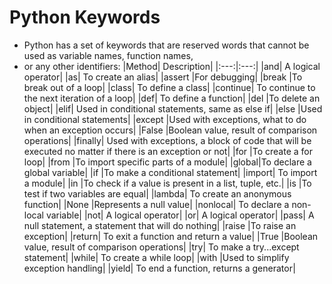 # Python Keywords
* Python has a set of keywords that are reserved words that cannot be used as variable names, function names, 
* or any other identifiers:
|Method|	Description|
|:---:|:---:|
|and|	A logical operator|
|as|	To create an alias|
|assert	|For debugging|
|break	|To break out of a loop|
|class|	To define a class|
|continue|	To continue to the next iteration of a loop|
|def|	To define a function|
|del	|To delete an object|
|elif|	Used in conditional statements, same as else if|
|else	|Used in conditional statements|
|except	|Used with exceptions, what to do when an exception occurs|
|False	|Boolean value, result of comparison operations|
|finally|	Used with exceptions, a block of code that will be executed no matter if there is an exception or not|
|for	|To create a for loop|
|from	|To import specific parts of a module|
|global|To declare a global variable|
|if	|To make a conditional statement|
|import|	To import a module|
|in	|To check if a value is present in a list, tuple, etc.|
|is	|To test if two variables are equal|
|lambda|	To create an anonymous function|
|None	|Represents a null value|
|nonlocal|	To declare a non-local variable|
|not|	A logical operator|
|or|	A logical operator|
|pass|	A null statement, a statement that will do nothing|
|raise	|To raise an exception|
|return|	To exit a function and return a value|
|True	|Boolean value, result of comparison operations|
|try|	To make a try...except statement|
|while|	To create a while loop|
|with	|Used to simplify exception handling|
|yield|	To end a function, returns a generator|
